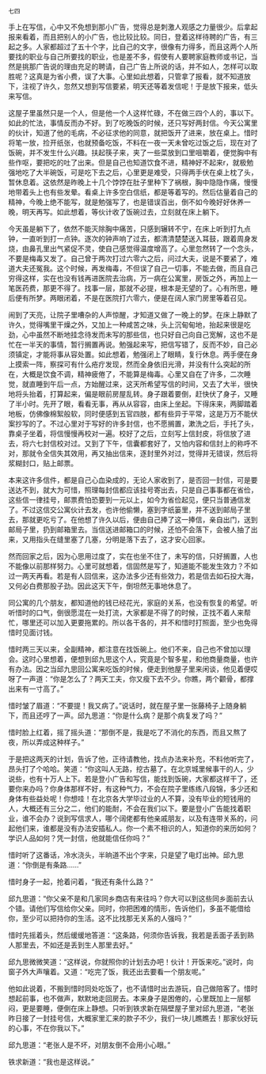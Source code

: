     七四 

   手上在写信，心中又不免想到那小广告，觉得总是刺激人观感之力量很少。后拿起报来看着，而且把别人的小广告，也比较比较。同日，登着这样待聘的广告，有三起之多。人家都超过了五十个字，比自己的文字，很像有力得多，而且这两个人所要找的职业与自己所要找的职业，也是差不多，假使有人要聘家庭教师或书记，当然是挑那广告说的理由充足的聘请，自己广告上所说的话，并不如人，怎样可以取胜呢？这真是为省小费，误了大事。心里如此想着，只管拿了报看，就不知道放下，注视了许久，忽然又想到写信要紧，明天还等着发信呢！于是放下报来，低头来写信。

   这屋子里虽然只是一个人，但是他一个人这样忙碌，不在做三四个人的，事以下。如此的忙法，事情反而办不好。到了吃晚饭的时候，还只写好两封信。今天公寓里的伙计，知道了他的毛病，不必征求他的同意，就把饭开了进来，放在桌上。惜时将笔一放，捡开纸张，也就预备吃饭，不料在一夜一天未曾吃过饭之后，现在对了饭碗，并不发生什么兴趣。扶起筷子来，夹了一些菜放到口里咀嚼着，便觉胸中有些作呕，要把吃的吐了出来。但是自己也知道饮食不进，精神好不起来r，就极勉强地吃了大半碗饭，可是吃下去之后，心里更是难受，只得两手伏在桌上枕了头，暂休息着。这依然是昨晚上十几个饽饽在肚子里种下了祸根，胸中隐隐作痛，慢慢地带着头上也有些发晕。看桌上许多空白信纸，都是等着写的。然后估量着自己的精神，今晚上绝不能写，就是勉强写了，也是错误百出，倒不如今晚好好休养一晚，明天再写。如此想着，等伙计收了饭碗过去，立刻就在床上躺下。

   今天虽是躺下了，依然不能灭除胸中痛苦，只感到辗转不宁，在床上听到打九点钟，一直听到打一点钟。逐次的钟声响了过去，都清清楚楚送入耳鼓，跟着周身发烧，由鼻孔里出气紧促不灵，使自己感觉得温度增高了。心里忽然转了一个念头，不要是梅毒又发了。自己曾于两次打过六零六之后，问过大夫，说是不要紧了，难道大夫还冤我。这个时候，再发梅毒，不但误了自己一切事，不能去做，而且自己穷得这样，实在也没有钱再进医院去治病，万一病在公寓里，房饭之外，再加上一笔医药费，那更不得了。找事一层，那就不必提，根本是无望的了。心有所思，睡后便有所梦。两眼闭着，不是在医院打六零六，便是在阔人家门房里等着召见。

   闹到了天亮，让院子里嘈杂的人声惊醒，才知道又做了一晚上的梦。在床上静默了许久，觉得嘴里干燥之外，又加上一种咸苦之味，头上沉甸甸地，抬起来很是吃劲，心中虽然不断地挂念待发而未写的那些信，也只好自己向自己宽解，这也不是忙在一半天的事情，暂行搁置再说。勉强起来写，把信写错了，反而不妙，自己必须镇定，才能将事从容处置。如此想着，勉强闭上了眼睛，复行休息。两手便在身上摸索一阵，察探可有什么疮疔发现，然而全身依旧光滑，并没有什么突起的所在，大概是饮食不调，精神疲倦了，不能算是梅毒。心里又自在了许多，二次睡觉，就直睡到午后一点，方始醒过来，这天所希望写信的时间，又去了大半，很快地将头抬着，打算起来，偏是眼前房屋乱转。身子跟着要倒，赶快伏了身子，又睡了半小时。先开了眼，看看无事，再从从容容，由床上坐起。下得床来，两脚踏着地板，仿佛像棉絮般软，同时便感到五官四肢，都有些异于平常，这是万万不能伏案抄写的了。不过心里对于写好的许多封信，也不愿搁置，漱洗之后，手托了头，靠桌子坐着，将信慢慢再校对一遍。校好了之后，立刻写上信封皮，将信放了进去，将六七封信校对过。又到了下午，信囊都套好了，又怕内容和信封上的称呼不对，那就令全信失其效用，再又抽出信来，逐封里外对过，觉得并无错误，然后将浆糊封口，贴上邮票。

   本来这许多信件，都是自己心血染成的，无论人家收到了，是否回一封信，可是要送达不到，就大为可惜，照理每封信都应该挂号寄出去，只是自己事事都在省俭，这些信一律挂号，邮票费怕恐要到一元以上，如今为省俭起见，便只当普通信发了。不过这信交公寓伙计去发，也许他偷懒，塞到字纸篓里，并不送到邮局子里去，那就更吃亏了。在他想了许久以后，便由自己捧了这一捧信，亲自出门，送到邮局子里，扔到邮箱里去。当信送进邮箱口的时候，还怕不会落下，会被人抽了出来，又用指头在缝里塞了几塞，分明是落下去了，这才安心回家。

   然而回家之后，因为心思用过度了，实在也坐不住了，未写的信，只好搁置，人也不能像以前那样努力。心里可就想着，信固然是写了，知道能不能发生效力？不如过一两天再看。若是有人回信来，这办法多少还有些效力，若是信去如石投大海，又何必白费那股子劲。因此这天下午，倒坦然无事地休息了。

   同公寓的几个朋友，都知道他的钱已经花光，家庭的关系，也没有恢复的希望。听听惜时的口气，倒很愿混在一处打流，大家都是不得了的时候，正找不着人来帮忙，哪里还可以加入更要拖累的。所以各干各的，并不和惜时打照面，至少也免得惜时见面讨钱。

   惜时两三天以来，全副精神，都注意在找饭碗上。他们不来，自己也不曾加以理会。这时心里想着，便想到邱九思这个人，究竟是个智多星，和他商量商量，也许有办法。因之当邱九思回公寓来吃饭的时候，便走到他屋子里来闲谈，他见着便哎呀了一声道：“你是怎么了？两天工夫，你又瘦下去不少。你瞧，两个颧骨，都撑出来有一寸高了。”

   惜时皱了眉道：“不要提！我又病了。”说话时，就在屋子里一张藤椅子上随身躺下，而且还哼了一声。邱九思道：“你是什么病？是那个病复发了吗？”

   惜时脸上红着，摇了摇头道：“那倒不是，我是吃了不消化的东西，而且又熬了夜，所以弄成这种样子。”

   于是把这两天的计划，告诉了他，正待请教他，找点办法来补充，不料他听完了，昂头打了个哈哈。笑道：“你这叫人无路，挖古墓了。在北京城里候事干的人，少说些，也有十万人上下。若是登小广告和写信，能找到饭碗，大家都这样干了，还要你来办吗？你身体那样不好，有这种气力，不会在院子里练练八段锦，多少还和身体有些益处呢！你想哇！在北京各大学毕过业的人不算，没有毕业的短钱用的人，大概还有三分之二，他们的能耐，不会在我们以下。要是登小广告能找着职业，谁不会办？说到写信求人，哪个阔佬都有他亲戚朋友，以及有连带关系的，问起他们来，谁都是没有办法安插私人。你一个素不相识的人，知道你的来历如何？学识人品如何？凭一封信，他就能信任你吗？”

   惜时听了这番话，冷水浇头，半晌道不出个字来，只是望了电灯出神。邱九思道：“你倒是有条路……”

   惜时身子一起，抢着问着，“我还有条什么路？”

   邱九思道：“你父亲不是和几家同乡商店有来往吗？你大可以到这些同乡面前去认个错。请他们写信给你父亲。同时，你把困难的情形，告诉他们，多虽不能借给你，至少可以把持你的生活。这不比找那无关系的人强吗？”

   惜时先摇着头，然后缓缓地答道：“这条路，何须你告诉我，我若是丢面子丢到熟人那里去，不如还是丢到生人那里去好。”

   邱九思微微笑道：“这样说，你就照你的计划去办吧！伙计！开饭来吃。”说时，向窗子外大声嚷着。又道：“吃完了饭，我还出去要看一个朋友呢。”

   他如此说着，不搬到惜时同处吃饭了，也不请惜时出去游玩，自己做陪客了。惜时想起前事，也不做声，默默地走回房去。本来身子是困倦的，心里既加上一层郁闷，更是要睡，便倒在床上静想。只听到铁求新在隔壁屋子里对邱九思道，“老张昨日接了一封挂号信，大概家里汇来的款子不少，我们一块儿瞧瞧去！那家伙好玩的心事，不在你我以下。”

   邱九思道：“老张人是不坏，对朋友倒不会用小心眼。”

   铁求新道：“我也是这样说。”

